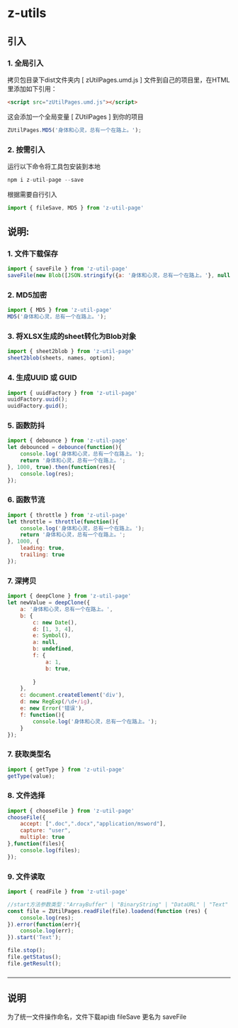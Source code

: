 # __z-utils__

## 引入

### 1. 全局引入

拷贝包目录下dist文件夹内 [ zUtilPages.umd.js ] 文件到自己的项目里，在HTML里添加如下引用：

``` html
<script src="zUtilPages.umd.js"></script>
```

这会添加一个全局变量 [ ZUtilPages ] 到你的项目

``` javascript
ZUtilPages.MD5('身体和心灵，总有一个在路上。');
```

### 2. 按需引入

运行以下命令将工具包安装到本地

``` javascript
npm i z-util-page --save
```

根据需要自行引入

``` javascript
import { fileSave, MD5 } from 'z-util-page'
```

## 说明:

### 1. 文件下载保存

``` javascript
import { saveFile } from 'z-util-page'
saveFile(new Blob([JSON.stringify({a: '身体和心灵，总有一个在路上。'}, null, 2)], {type : 'application/json'}), 'test.json');
```

### 2. MD5加密

``` javascript
import { MD5 } from 'z-util-page'
MD5('身体和心灵，总有一个在路上。');
```

### 3.  将XLSX生成的sheet转化为Blob对象

``` javascript
import { sheet2blob } from 'z-util-page'
sheet2blob(sheets, names, option);
```

### 4.  生成UUID  或  GUID

``` javascript
import { uuidFactory } from 'z-util-page'
uuidFactory.uuid();
uuidFactory.guid();
```

### 5. 函数防抖

``` javascript
import { debounce } from 'z-util-page'
let debounced = debounce(function(){
    console.log('身体和心灵，总有一个在路上。');
    return '身体和心灵，总有一个在路上。';
}, 1000, true).then(function(res){
    console.log(res);
});
```

### 6. 函数节流

``` javascript
import { throttle } from 'z-util-page'
let throttle = throttle(function(){
    console.log('身体和心灵，总有一个在路上。');
    return '身体和心灵，总有一个在路上。';
}, 1000, {
    leading: true,
    trailing: true
});
```

### 7. 深拷贝

``` javascript
import { deepClone } from 'z-util-page'
let newValue = deepClone({
    a: '身体和心灵，总有一个在路上。',
    b: {
        c: new Date(),
        d: [1, 3, 4],
        e: Symbol(),
        a: null,
        b: undefined,
        f: {
            a: 1,
            b: true,
            
        }
    },
    c: document.createElement('div'),
    d: new RegExp(/\d+/ig),
    e: new Error('错误'),
    f: function(){
        console.log('身体和心灵，总有一个在路上。');
    }
});
```

### 7. 获取类型名

``` javascript
import { getType } from 'z-util-page'
getType(value);
```

### 8. 文件选择

~~~ javascript
import { chooseFile } from 'z-util-page'
chooseFile({
    accept: [".doc",".docx","application/msword"],
    capture: "user",
    multiple: true
},function(files){
    console.log(files);
});
~~~

### 9. 文件读取

~~~ javascript
import { readFile } from 'z-util-page'

//start方法参数类型："ArrayBuffer" | "BinaryString" | "DataURL" | "Text"
const file = ZUtilPages.readFile(file).loadend(function (res) {
    console.log(res);
}).error(function(err){
    console.log(err);
}).start('Text');

file.stop();
file.getStatus();
file.getResult();

~~~

### 



---
## 说明

为了统一文件操作命名，文件下载api由 fileSave 更名为  saveFile